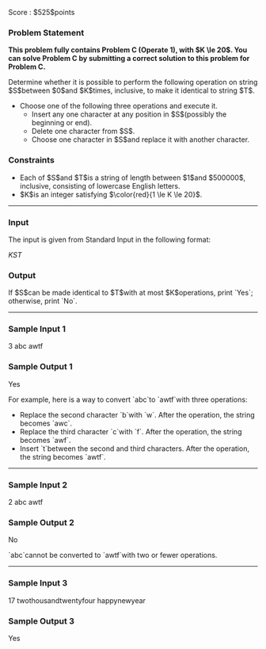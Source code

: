 
<div>

<span>

<span>

<p>
Score : $525$points
</p>

<div>

<section>

### **Problem Statement**

<p>

<strong>
This problem fully contains Problem C (Operate 1), with $K \le 20$.
</strong>



<strong>
You can solve Problem C by submitting a correct solution to this problem for Problem C.
</strong>

</p>

<p>
Determine whether it is possible to perform the following operation on string $S$between $0$and $K$times, inclusive, to make it identical to string $T$.
</p>

<ul>

<li>
Choose one of the following three operations and execute it.
<ul>

<li>
Insert any one character at any position in $S$(possibly the beginning or end).
</li>

<li>
Delete one character from $S$.
</li>

<li>
Choose one character in $S$and replace it with another character.
</li>

</ul>

</li>

</ul>

</section>

</div>

<div>

<section>

### **Constraints**

<ul>

<li>
Each of $S$and $T$is a string of length between $1$and $500000$, inclusive, consisting of lowercase English letters.
</li>

<li>
$K$is an integer satisfying $\color{red}{1 \le K \le 20}$.
</li>

</ul>

</section>

</div>

---

<div>

<div>

<section>

### **Input**

<p>
The input is given from Standard Input in the following format:
</p>

<div>

$K$$S$$T$
</div>

</section>

</div>

<div>

<section>

### **Output**

<p>
If $S$can be made identical to $T$with at most $K$operations, print `Yes`; otherwise, print `No`.
</p>

</section>

</div>

</div>

---

<div>

<section>

### **Sample Input 1**

<div>

3
abc
awtf

</div>

</section>

</div>

<div>

<section>

### **Sample Output 1**

<div>

Yes

</div>

<p>
For example, here is a way to convert `abc`to `awtf`with three operations:
</p>

<ul>

<li>
Replace the second character `b`with `w`. After the operation, the string becomes `awc`.
</li>

<li>
Replace the third character `c`with `f`. After the operation, the string becomes `awf`.
</li>

<li>
Insert `t`between the second and third characters. After the operation, the string becomes `awtf`.
</li>

</ul>

</section>

</div>

---

<div>

<section>

### **Sample Input 2**

<div>

2
abc
awtf

</div>

</section>

</div>

<div>

<section>

### **Sample Output 2**

<div>

No

</div>

<p>
`abc`cannot be converted to `awtf`with two or fewer operations.
</p>

</section>

</div>

---

<div>

<section>

### **Sample Input 3**

<div>

17
twothousandtwentyfour
happynewyear

</div>

</section>

</div>

<div>

<section>

### **Sample Output 3**

<div>

Yes

</div>

</section>

</div>

</span>

</span>

</div>

